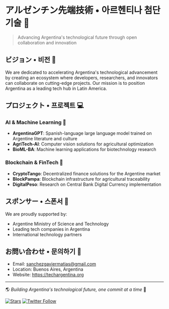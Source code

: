 # アルゼンチン先端技術 • 아르헨티나 첨단 기술 🚀

> Advancing Argentina's technological future through open collaboration and innovation

## ビジョン • 비전 🌟

We are dedicated to accelerating Argentina's technological advancement by creating an ecosystem where developers, researchers, and innovators can collaborate on cutting-edge projects. Our mission is to position Argentina as a leading tech hub in Latin America.

## プロジェクト • 프로젝트 💻

### AI & Machine Learning 🤖
- **ArgentinaGPT**: Spanish-language large language model trained on Argentine literature and culture
- **AgriTech-AI**: Computer vision solutions for agricultural optimization
- **BioML-BA**: Machine learning applications for biotechnology research

### Blockchain & FinTech 💎
- **CryptoTango**: Decentralized finance solutions for the Argentine market
- **BlockPampa**: Blockchain infrastructure for agricultural traceability
- **DigitalPeso**: Research on Central Bank Digital Currency implementation

## スポンサー • 스폰서 🏢

We are proudly supported by:
- Argentine Ministry of Science and Technology
- Leading tech companies in Argentina
- International technology partners

## お問い合わせ • 문의하기 📮

- Email: sanchezgaviermatias@gmail.com
- Location: Buenos Aires, Argentina
- Website: https://techargentina.org

---

🌎 *Building Argentina's technological future, one commit at a time* 🚀

[![Stars](https://img.shields.io/github/stars/TechArgentina?style=social)](https://github.com/Artvr1t0/)
[![Twitter Follow](https://img.shields.io/twitter/follow/TechArgentina?style=social)](https://twitter.com/TechArgentina)
